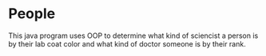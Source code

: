 # People
This java program uses OOP to determine what kind of sciencist a person is by their lab coat color and what kind of doctor someone is by their rank.

